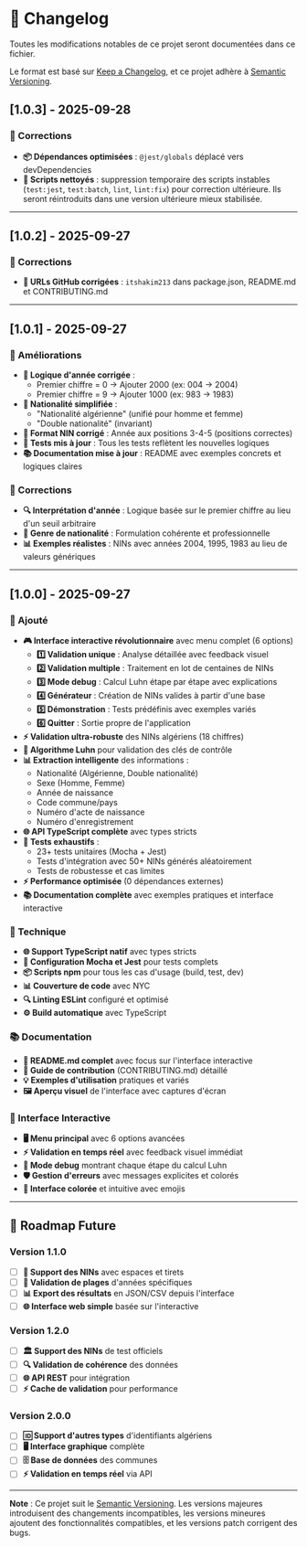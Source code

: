 # 📝 Changelog

Toutes les modifications notables de ce projet seront documentées dans ce fichier.

Le format est basé sur [Keep a Changelog](https://keepachangelog.com/fr/1.0.0/),
et ce projet adhère à [Semantic Versioning](https://semver.org/spec/v2.0.0.html).

## [1.0.3] - 2025-09-28

### 🔧 Corrections
- **📦 Dépendances optimisées** : `@jest/globals` déplacé vers devDependencies
 - **🧹 Scripts nettoyés** : suppression temporaire des scripts instables (`test:jest`, `test:batch`, `lint`, `lint:fix`) pour correction ultérieure. Ils seront réintroduits dans une version ultérieure mieux stabilisée.

---
## [1.0.2] - 2025-09-27

### 🔧 Corrections
- **🔗 URLs GitHub corrigées** : `itshakim213` dans package.json, README.md et CONTRIBUTING.md

---

## [1.0.1] - 2025-09-27

### 🔧 Améliorations
- **📅 Logique d'année corrigée** : 
  - Premier chiffre = 0 → Ajouter 2000 (ex: 004 → 2004)
  - Premier chiffre = 9 → Ajouter 1000 (ex: 983 → 1983)
- **👤 Nationalité simplifiée** :
  - "Nationalité algérienne" (unifié pour homme et femme)
  - "Double nationalité" (invariant)
- **🎯 Format NIN corrigé** : Année aux positions 3-4-5 (positions correctes)
- **🧪 Tests mis à jour** : Tous les tests reflètent les nouvelles logiques
- **📚 Documentation mise à jour** : README avec exemples concrets et logiques claires

### 🐛 Corrections
- **🔍 Interprétation d'année** : Logique basée sur le premier chiffre au lieu d'un seuil arbitraire
- **👥 Genre de nationalité** : Formulation cohérente et professionnelle
- **📊 Exemples réalistes** : NINs avec années 2004, 1995, 1983 au lieu de valeurs génériques

---

## [1.0.0] - 2025-09-27

### 🎉 Ajouté
- **🎮 Interface interactive révolutionnaire** avec menu complet (6 options)
  - **1️⃣ Validation unique** : Analyse détaillée avec feedback visuel
  - **2️⃣ Validation multiple** : Traitement en lot de centaines de NINs
  - **3️⃣ Mode debug** : Calcul Luhn étape par étape avec explications
  - **4️⃣ Générateur** : Création de NINs valides à partir d'une base
  - **5️⃣ Démonstration** : Tests prédéfinis avec exemples variés
  - **6️⃣ Quitter** : Sortie propre de l'application
- **⚡ Validation ultra-robuste** des NINs algériens (18 chiffres)
- **🧮 Algorithme Luhn** pour validation des clés de contrôle
- **📊 Extraction intelligente** des informations :
  - Nationalité (Algérienne, Double nationalité)
  - Sexe (Homme, Femme)
  - Année de naissance
  - Code commune/pays
  - Numéro d'acte de naissance
  - Numéro d'enregistrement
- **🌐 API TypeScript complète** avec types stricts
- **🧪 Tests exhaustifs** :
  - 23+ tests unitaires (Mocha + Jest)
  - Tests d'intégration avec 50+ NINs générés aléatoirement
  - Tests de robustesse et cas limites
- **⚡ Performance optimisée** (0 dépendances externes)
- **📚 Documentation complète** avec exemples pratiques et interface interactive

### 🔧 Technique
- **🌐 Support TypeScript natif** avec types stricts
- **🧪 Configuration Mocha et Jest** pour tests complets
- **📦 Scripts npm** pour tous les cas d'usage (build, test, dev)
- **📊 Couverture de code** avec NYC
- **🔍 Linting ESLint** configuré et optimisé
- **⚙️ Build automatique** avec TypeScript

### 📚 Documentation
- **📖 README.md complet** avec focus sur l'interface interactive
- **🤝 Guide de contribution** (CONTRIBUTING.md) détaillé
- **💡 Exemples d'utilisation** pratiques et variés
- **🖼️ Aperçu visuel** de l'interface avec captures d'écran

### 🎯 Interface Interactive
- **🖥️ Menu principal** avec 6 options avancées
- **⚡ Validation en temps réel** avec feedback visuel immédiat
- **🧮 Mode debug** montrant chaque étape du calcul Luhn
- **🛡️ Gestion d'erreurs** avec messages explicites et colorés
- **🎨 Interface colorée** et intuitive avec emojis

---

## 🔮 Roadmap Future

### Version 1.1.0
- [ ] **🔧 Support des NINs** avec espaces et tirets
- [ ] **📅 Validation de plages** d'années spécifiques
- [ ] **📊 Export des résultats** en JSON/CSV depuis l'interface
- [ ] **🌐 Interface web simple** basée sur l'interactive

### Version 1.2.0
- [ ] **🏛️ Support des NINs** de test officiels
- [ ] **🔍 Validation de cohérence** des données
- [ ] **🌐 API REST** pour intégration
- [ ] **⚡ Cache de validation** pour performance

### Version 2.0.0
- [ ] **🆔 Support d'autres types** d'identifiants algériens
- [ ] **🖥️ Interface graphique** complète
- [ ] **🗄️ Base de données** des communes
- [ ] **⚡ Validation en temps réel** via API

---

**Note** : Ce projet suit le [Semantic Versioning](https://semver.org/). Les versions majeures introduisent des changements incompatibles, les versions mineures ajoutent des fonctionnalités compatibles, et les versions patch corrigent des bugs.
